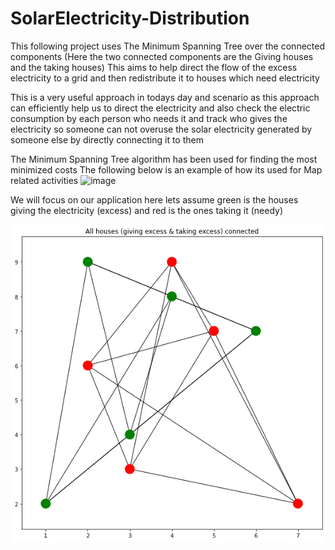 # SolarElectricity-Distribution
This following project uses The Minimum Spanning Tree over the connected components
(Here the two connected components are the Giving houses and the taking houses)
This aims to help direct the flow of the excess electricity to a grid and then redistribute
it to houses which need electricity

This is a very useful approach in todays day and scenario
as this approach can efficiently help us to direct the electricity and 
also check the electric consumption by each person who needs it and track
who gives the electricity so someone can not overuse the solar electricity generated by someone else 
by directly connecting it to them

The Minimum Spanning Tree algorithm has been used for finding the most minimized costs
The following below is an example of how its used for Map related activities
![image](https://user-images.githubusercontent.com/113827354/197419010-b878c2f2-443f-40a9-83af-7d548a17f5e3.png)

We will focus on our application here
lets assume green is the houses giving the electricity (excess) and red is the ones taking it (needy)

![](Result/Image1.png)
